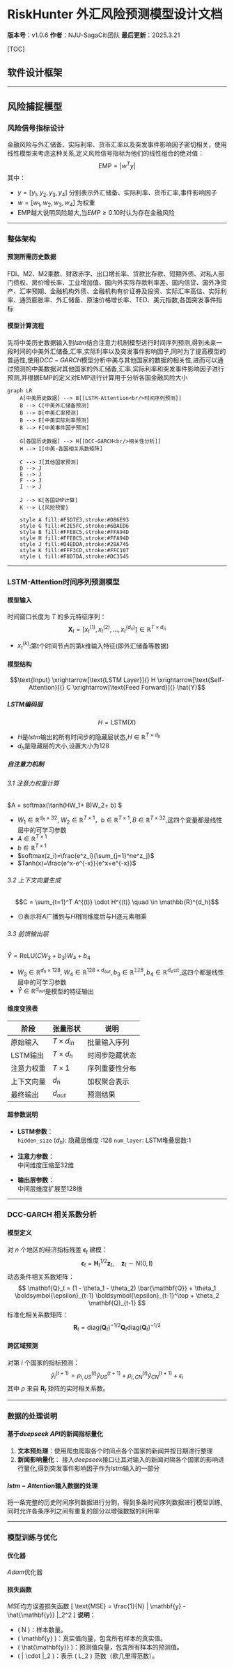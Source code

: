 # RiskHunter 外汇风险预测模型设计文档
**版本号**：v1.0.6
**作者**：NJU-SagaCiti团队
**最后更新**：2025.3.21

[TOC]

## 软件设计框架
---

## 风险捕捉模型

### 风险信号指标设计
金融风险与外汇储备、实际利率、货币汇率以及突发事件影响因子密切相关，使用线性模型来考虑这种关系,定义风险信号指标为他们的线性组合的绝对值：
$$
\text{EMP} = \left|w^T y\right|
$$
其中：
- $y = [y_1, y_2, y_3,y_4]$ 分别表示外汇储备、实际利率、货币汇率,事件影响因子
- $w = [w_1, w_2, w_3,w_4]$ 为权重
- EMP越大说明风险越大,当$EMP\geq 0.10$时认为存在金融风险
---

### 整体架构
#### 预测所需历史数据
FDI、M2、M2乘数、财政赤字、出口增长率、贷款比存款、短期外债、对私人部门债权、房价增长率、工业增加值、国内外实际存款利率差、国内信贷、国外净资产、汇率预期、金融机构外债、金融机构有价证券及投资、实际汇率高估、实际利率、通货膨胀率、外汇储备、原油价格增长率、TED、美元指数,各国突发事件指标
#### 模型计算流程
先将中美历史数据输入到$lstm$结合注意力机制模型进行时间序列预测,得到未来一段时间的中美外汇储备,汇率,实际利率以及突发事件影响因子,同时为了提高模型的普适性,使用$DCC-GARCH$模型分析中美与其他国家的数据的相关性,进而可以通过预测的中美数据对其他国家的外汇储备,汇率,实际利率和突发事件影响因子进行预测,并根据EMP的定义对EMP进行计算用于分析各国金融风险大小
```mermaid
graph LR
    A[中美历史数据] --> B[[LSTM-Attention<br/>时间序列预测]]
    B --> C[中美外汇储备预测]
    B --> D[中美汇率预测]
    B --> E[中美实际利率预测]
    B --> F[中美事件因子预测]
    
    G[各国历史数据] --> H[[DCC-GARCH<br/>相关性分析]]
    H --> I[中美-各国相关系数矩阵]
    
    C --> J[其他国家预测]
    D --> J
    E --> J
    F --> J
    I --> J
    
    J --> K[各国EMP计算]
    K --> L{风险预警}
    
    style A fill:#F5D7E3,stroke:#D86E93
    style G fill:#C2E5FC,stroke:#6BAED6
    style B fill:#FFE8C5,stroke:#FFA94D
    style H fill:#FFE8C5,stroke:#FFA94D
    style J fill:#D4EDDA,stroke:#28A745
    style K fill:#FFF3CD,stroke:#FFC107
    style L fill:#F8D7DA,stroke:#DC3545
```
---

### LSTM-Attention时间序列预测模型
#### 模型输入
时间窗口长度为 $T$ 的多元特征序列：
$$
\mathbf{X}_t = [x_t^{(1)}, x_t^{(2)}, ...,x_t^{(d_n)}] \in \mathbb{R}^{T \times d_n}
$$
- $x^{(k)}_t$:第t个时间节点的第$k$维输入特征(即外汇储备等数据)
#### 模型结构
```math
\text{Input} \xrightarrow[\text{LSTM Layer}]{} H \xrightarrow[\text{Self-Attention}]{} C \xrightarrow[\text{Feed Forward}]{} \hat{Y}
```
##### LSTM编码层
$$
H = \text{LSTM}(X) $$
- $H$是$lstm$输出的所有时间步的隐藏层状态,$H \in \mathbb{R}^{T \times d_h}$ 
- $d_h$是隐藏层的大小,设置大小为128

#####  自注意力机制
###### 3.1 注意力权重计算
$A = softmax(\tanh(HW_1+ B)W_2+ b) $

- $W_1 \in \mathbb{R}^{d_h \times 32},\ W_2 \in \mathbb{R}^{T\times 1}$，$b\in\mathbb{R}^{T\times 1},B\in\mathbb{R}^{T\times 32}$,这四个变量都是线性层中的可学习参数
- $A \in\mathbb{R}^{T \times 1}$
- $b\in\mathbb{R}^{T\times 1}$
- $softmax(z_i)=\frac{e^z_i}{\sum_{j=1}^ne^z_j}$
- $Tanh(x)=\frac{e^x-e^{-x}}{e^x+e^{-x}}$

###### 3.2 上下文向量生成
```math
C = \sum_{t=1}^T A^{(t)} \odot H^{(t)} \quad \in \mathbb{R}^{d_h}
```
- $\odot$表示将$A$广播到与$H$相同维度后与H逐元素相乘

###### 3.3 前馈输出层
$\hat{Y} = \text{ReLU}(CW_3 + b_3)W_4+ b_4$
- $W_3 \in \mathbb{R}^{d_h \times 128},\ W_4 \in \mathbb{R}^{128 \times d_{out}},b_3\in\mathbb{R^{128}},b_4\in\mathbb{R^{d_out}}$,这四个都是线性层中的可学习参数
- $\hat{Y} \in \mathbb{R}^{ d_{out}}$是模型的特征输出
#### 维度变换表
| 阶段                | 张量形状                | 说明                     |
|--------------------|-----------------------|------------------------|
| 原始输入             | $T \times d_{in}$ | 批量输入序列              |
| LSTM输出            | $T \times d_h$   | 时间步隐藏状态            |
| 注意力权重           | $T \times 1$     | 序列重要性分布            |
| 上下文向量           | $d_h$            | 加权聚合表示              |
| 最终输出             | $d_{out}$        | 预测结果                 |

#### 超参数说明
- **LSTM参数**：  
  `hidden_size` ($d_h$): 隐藏层维度 :128
  `num_layer`: LSTM堆叠层数:1

- **注意力参数**：  
  中间维度压缩至32维

- **输出层参数**：  
  中间层维度扩展至128维

---
### DCC-GARCH 相关系数分析
#### 模型定义
对 $n$ 个地区的经济指标残差 $\boldsymbol{\epsilon}_t$ 建模：
$$
\boldsymbol{\epsilon}_t = \mathbf{H}_t^{1/2} \mathbf{z}_t, \quad \mathbf{z}_t \sim N(0, \mathbf{I})
$$
动态条件相关系数矩阵：
$$
\mathbf{Q}_t = (1 - \theta_1 - \theta_2) \bar{\mathbf{Q}} + \theta_1 \boldsymbol{\epsilon}_{t-1} \boldsymbol{\epsilon}_{t-1}^\top + \theta_2 \mathbf{Q}_{t-1}
$$
标准化相关系数矩阵：
$$
\mathbf{R}_t = \text{diag}(\mathbf{Q}_t)^{-1/2} \mathbf{Q}_t \text{diag}(\mathbf{Q}_t)^{-1/2}
$$

#### 跨区域预测
对第 $i$ 个国家的指标预测：
$$
\hat{y}_i^{(t+1)} = \rho_{i,US}^{(t)} \hat{y}_{US}^{(t+1)} + \rho_{i,CN}^{(t)} \hat{y}_{CN}^{(t+1)} + \epsilon_i
$$
其中 $\rho$ 来自 $\mathbf{R}_t$ 矩阵的实时相关系数。

---

### 数据的处理说明
#### 基于$deepseek\;API$的新闻指标量化
1. **文本预处理**：使用爬虫爬取各个时间点各个国家的新闻并按日期进行整理
2. **新闻影响量化**：
    接入$deepseek$接口让其对输入的新闻对隔各个国家的影响进行量化,得到突发事件影响因子作为$lstm$输入的一部分
#### $lstm-Attention$输入数据的处理
将一条完整的历史时间序列数据进行分割，得到多条时间序列数据进行模型训练,同时允许各条序列之间有重复的部分以增强数据的利用率

---

### 模型训练与优化
#### 优化器
$Adam$优化器
#### 损失函数
$MSE$均方误差损失函数
\[
\text{MSE} = \frac{1}{N} \| \mathbf{y} - \hat{\mathbf{y}} \|_2^2
\]
**说明**：
- \( N \)：样本数量。
- \( \mathbf{y} \)：真实值向量，包含所有样本的真实值。
- \( \hat{\mathbf{y}} \)：预测值向量，包含所有样本的预测值。
- \( \| \cdot \|_2 \)：表示 \( L_2 \) 范数（欧几里得范数）。